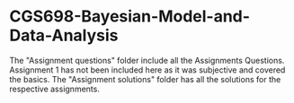 # CGS698-Bayesian-Model-and-Data-Analysis
The "Assignment questions" folder include all the Assignments Questions.
Assignment 1 has not been included here as it was subjective and covered the basics.
The "Assignment solutions" folder has all the solutions for the respective assignments.
